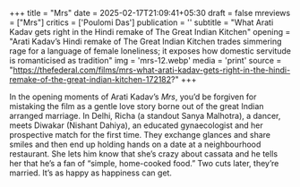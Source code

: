 +++
title = "Mrs"
date = 2025-02-17T21:09:41+05:30
draft = false
mreviews = ["Mrs"]
critics = ['Poulomi Das']
publication = ''
subtitle = "What Arati Kadav gets right in the Hindi remake of The Great Indian Kitchen"
opening = "Arati Kadav’s Hindi remake of The Great Indian Kitchen trades simmering rage for a language of female loneliness; it exposes how domestic servitude is romanticised as tradition"
img = 'mrs-12.webp'
media = 'print'
source = "https://thefederal.com/films/mrs-what-arati-kadav-gets-right-in-the-hindi-remake-of-the-great-indian-kitchen-172182?"
+++

In the opening moments of Arati Kadav’s _Mrs_, you’d be forgiven for mistaking the film as a gentle love story borne out of the great Indian arranged marriage. In Delhi, Richa (a standout Sanya Malhotra), a dancer, meets Diwakar (Nishant Dahiya), an educated gynaecologist and her prospective match for the first time. They exchange glances and share smiles and then end up holding hands on a date at a neighbourhood restaurant. She lets him know that she’s crazy about cassata and he tells her that he’s a fan of “simple, home-cooked food.” Two cuts later, they’re married. It’s as happy as happiness can get.
